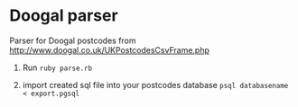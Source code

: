 Doogal parser
=============

Parser for Doogal postcodes from http://www.doogal.co.uk/UKPostcodesCsvFrame.php

1) Run `ruby parse.rb`

2) import created sql file into your postcodes database `psql databasename < export.pgsql`

